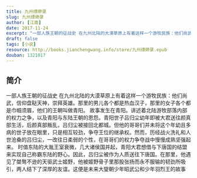 ```yaml
---
title: 九州缥缈录
slug: 九州缥缈录
author: [江南]
date: 2017-11-24
excerpt: "一部人族王朝的征战史 在九州北陆的大漠草原上有着这样一个游牧民族：他们尚武，信仰盘鞑天神，崇拜英雄。"
draft: false
tags: [小说]
resource: http://books.jianchengwang.info/store/九州缥缈录.epub
douban: 1321017
---
```


## 简介

一部人族王朝的征战史 在九州北陆的大漠草原上有着这样一个游牧民族：他们尚武，信仰盘鞑天神，崇拜英雄。那里的男儿各个都是热血汉子，那里的女子各个都是巾帼须眉，他们的王朝叫做青阳。 故事发生在青阳。讲述着北陆游牧部落内部的权力之争，以及青阳与东陆王朝的恩怨。青阳世子吕归尘幼年即被大君送往颜真部生活，后颜真部叛乱，吕归尘被接回北都城。但他的哥哥们并未将这个年幼且多病的世子放在眼里，只是相互较劲，争夺王位的继承权。然而，历经战火洗礼和人世沧桑的吕归尘，一改往日柔弱的个性，在哥哥们的权力争夺战中慢慢成熟坚强起来。 时值东陆的大胤王室衰微，几大诸侯国并起，青阳大君想借与下唐国的结盟来实现自己称霸东陆的野心。因此，吕归尘被作为人质送往下唐国。在那里，他遇见了桀骜不逊的天驱武士姬野，他被姬野骨子里那股张扬而永不服输的韧劲所吸引，两人结下了深厚的友谊。这便是未来大燮朝少年昭武公和少年羽烈王的故事

